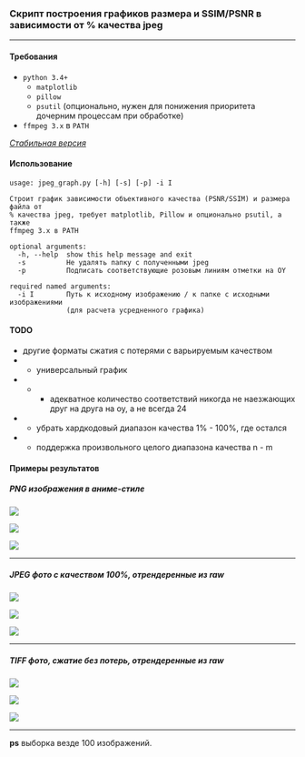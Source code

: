 ### Скрипт построения графиков размера и SSIM/PSNR в зависимости от % качества jpeg
---
#### Требования
* `python 3.4+ `
	* `matplotlib`
	* `pillow`
	* `psutil` (опционально, нужен для понижения приоритета дочерним процессам при обработке)
* `ffmpeg 3.x` в `PATH`

_[Стабильная версия](https://github.com/MahouShoujoMivutilde/jpeg-quality-graph/releases/latest)_

#### Использование
```
usage: jpeg_graph.py [-h] [-s] [-p] -i I

Строит график зависимости объективного качества (PSNR/SSIM) и размера файла от
% качества jpeg, требует matplotlib, Pillow и опционально psutil, а также
ffmpeg 3.x в PATH

optional arguments:
  -h, --help  show this help message and exit
  -s          Не удалять папку с полученными jpeg
  -p          Подписать соответствующие розовым линиям отметки на OY

required named arguments:
  -i I        Путь к исходному изображению / к папке с исходными изображениями
              (для расчета усредненного графика)
```

#### TODO
* другие форматы сжатия с потерями с варьируемым качеством
* * универсальный график
* * * адекватное количество соответствий никогда не наезжающих друг на друга на oy, а не всегда 24
* * убрать хардкодовый диапазон качества 1% - 100%, где остался
* * поддержка произвольного целого диапазона качества n - m

#### Примеры результатов

##### PNG изображения в аниме-стиле

![](graphs/png-anime-psnr.png)

![](graphs/png-anime-ssim.png)

![](graphs/png-anime-size.png)

---

##### JPEG фото с качеством 100%, отрендеренные из raw

![](graphs/jpeg-100-photo-psnr.png)

![](graphs/jpeg-100-photo-ssim.png)

![](graphs/jpeg-100-photo-size.png)

---

##### TIFF фото, сжатие без потерь, отрендеренные из raw

![](graphs/tiff-lossless-psnr.png)

![](graphs/tiff-lossless-ssim.png)

![](graphs/tiff-lossless-size.png)

---
__ps__ выборка везде 100 изображений.
